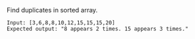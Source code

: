 Find duplicates in sorted array.

```
Input: [3,6,8,8,10,12,15,15,15,20]
Expected output: "8 appears 2 times. 15 appears 3 times."
```